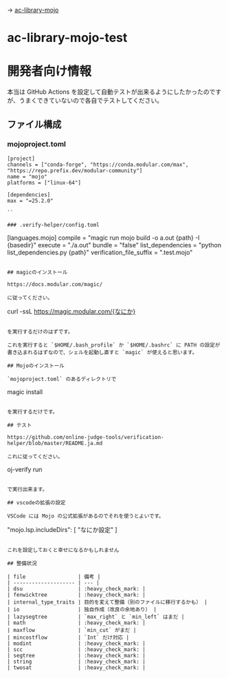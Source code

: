 -> [ac-library-mojo](https://github.com/shogo314/ac-library-mojo)

# ac-library-mojo-test

# 開発者向け情報

本当は GitHub Actions を設定して自動テストが出来るようにしたかったのですが、うまくできていないので各自でテストしてください。

## ファイル構成

### mojoproject.toml

```
[project]
channels = ["conda-forge", "https://conda.modular.com/max", "https://repo.prefix.dev/modular-community"]
name = "mojo"
platforms = ["linux-64"]

[dependencies]
max = "=25.2.0"

``

### .verify-helper/config.toml

```
[languages.mojo]
compile = "magic run mojo build -o a.out {path} -I {basedir}"
execute = "./a.out"
bundle = "false"
list_dependencies = "python list_dependencies.py {path}"
verification_file_suffix = ".test.mojo"

```

## magicのインストール

https://docs.modular.com/magic/

に従ってください。

```
curl -ssL https://magic.modular.com/{なにか}
```

を実行するだけのはずです。

これを実行すると `$HOME/.bash_profile` か `$HOME/.bashrc` に PATH の設定が書き込まれるはずなので、シェルを起動し直すと `magic` が使えると思います。

## Mojoのインストール

`mojoproject.toml` のあるディレクトリで

```
magic install
```

を実行するだけです。

## テスト

https://github.com/online-judge-tools/verification-helper/blob/master/README.ja.md

これに従ってください。

```
oj-verify run
```

で実行出来ます。

## vscodeの拡張の設定

VSCode には Mojo の公式拡張があるのでそれを使うとよいです。

```
"mojo.lsp.includeDirs": [
    "なにか設定"
]
```

これを設定しておくと幸せになるかもしれません

## 整備状況

| file                 | 備考 |
| -------------------- | --- |
| dsu                  | :heavy_check_mark: |
| fenwicktree          | :heavy_check_mark: |
| internal_type_traits | 目的を変えて整備（別のファイルに移行するかも） |
| io                   | 独自作成（改良の余地あり） |
| lazysegtree          | `max_right` と `min_left` はまだ |
| math                 | :heavy_check_mark: |
| maxflow              | `min_cut` がまだ |
| mincostflow          | `Int` だけ対応 |
| modint               | :heavy_check_mark: |
| scc                  | :heavy_check_mark: |
| segtree              | :heavy_check_mark: |
| string               | :heavy_check_mark: |
| twosat               | :heavy_check_mark: |
